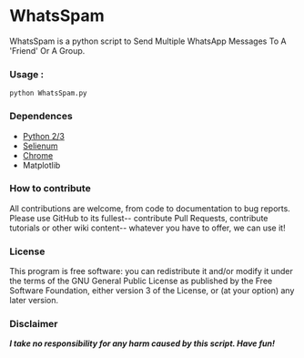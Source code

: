 # WhatsSpam

WhatsSpam is a python script to Send Multiple WhatsApp Messages To A 'Friend' Or A Group.

### Usage : 
    python WhatsSpam.py

### Dependences
* [Python 2/3][python]
* [Selienum][selenium]
* [Chrome][chrome]
* Matplotlib

### How to contribute
All contributions are welcome, from code to documentation to bug reports. Please use GitHub to its fullest-- contribute Pull Requests, contribute tutorials or other wiki content-- whatever you have to offer, we can use it!

### License
This program is free software: you can redistribute it and/or modify it under the terms of the GNU General Public License as published by the Free Software Foundation, either version 3 of the License, or (at your option) any later version.

### Disclaimer
***I take no responsibility for any harm caused by this script. Have fun!***

[selenium]: http://docopt.org/
[python]:https://www.python.org/downloads/
[chrome]:https://www.google.com/chrome/
